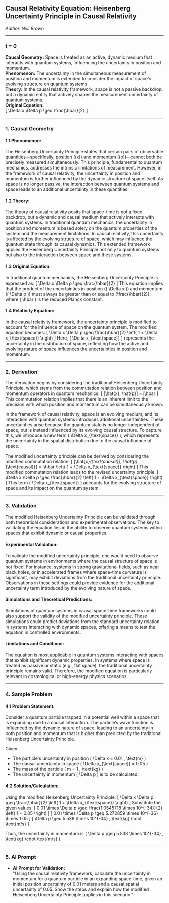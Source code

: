 ## **Causal Relativity Equation:** Heisenberg Uncertainty Principle in Causal Relativity

*Author: Will Brown*

---

### **t = 0**  
**Causal Geometry:** Space is treated as an active, dynamic medium that interacts with quantum systems, influencing the uncertainty in position and momentum.  
**Phenomenon:** The uncertainty in the simultaneous measurement of position and momentum is extended to consider the impact of space's evolving structure on quantum systems.  
**Theory:** In the causal relativity framework, space is not a passive backdrop, but a dynamic entity that actively shapes the measurement uncertainty of quantum systems.  
**Original Equation:**  
\[
\Delta x \Delta p \geq \frac{\hbar}{2}
\]

---

### **1. Causal Geometry**  
#### **1.1 Phenomenon:**  
The Heisenberg Uncertainty Principle states that certain pairs of observable quantities—specifically, position (\(x\)) and momentum (\(p\))—cannot both be precisely measured simultaneously. This principle, fundamental to quantum mechanics, addresses the intrinsic limitations of measurement. However, in the framework of causal relativity, the uncertainty in position and momentum is further influenced by the dynamic structure of space itself. As space is no longer passive, the interaction between quantum systems and space leads to an additional uncertainty in these quantities.

#### **1.2 Theory:**  
The theory of causal relativity posits that space-time is not a fixed backdrop, but a dynamic and causal medium that actively interacts with quantum systems. In traditional quantum mechanics, the uncertainty in position and momentum is based solely on the quantum properties of the system and the measurement limitations. In causal relativity, this uncertainty is affected by the evolving structure of space, which may influence the quantum state through its causal dynamics. This extended framework applies the Heisenberg Uncertainty Principle not only to quantum systems but also to the interaction between space and these systems.

#### **1.3 Original Equation:**  
In traditional quantum mechanics, the Heisenberg Uncertainty Principle is expressed as:
\[
\Delta x \Delta p \geq \frac{\hbar}{2}
\]
This equation implies that the product of the uncertainties in position (\( \Delta x \)) and momentum (\( \Delta p \)) must always be greater than or equal to \(\frac{\hbar}{2}\), where \( \hbar \) is the reduced Planck constant.

#### **1.4 Relativity Equation:**  
In the causal relativity framework, the uncertainty principle is modified to account for the influence of space on the quantum system. The modified equation becomes:
\[
\Delta x \Delta p \geq \frac{\hbar}{2} \left( 1 + \Delta x_{\text{space}} \right)
\]
Here, \( \Delta x_{\text{space}} \) represents the uncertainty in the distribution of space, reflecting how the active and evolving nature of space influences the uncertainties in position and momentum.

---

### **2. Derivation**  

The derivation begins by considering the traditional Heisenberg Uncertainty Principle, which stems from the commutation relation between position and momentum operators in quantum mechanics:
\[
[\hat{x}, \hat{p}] = i\hbar
\]
This commutation relation implies that there is an inherent limit to the precision with which position and momentum can be simultaneously known. 

In the framework of causal relativity, space is an evolving medium, and its interaction with quantum systems introduces additional uncertainties. These uncertainties arise because the quantum state is no longer independent of space, but is instead influenced by its evolving causal structure. To capture this, we introduce a new term \( \Delta x_{\text{space}} \), which represents the uncertainty in the spatial distribution due to the causal influence of space.

The modified uncertainty principle can be derived by considering the modified commutation relation:
\[
[\hat{x}_{\text{causal}}, \hat{p}_{\text{causal}}] = i\hbar \left( 1 + \Delta x_{\text{space}} \right)
\]
This modified commutation relation leads to the revised uncertainty principle:
\[
\Delta x \Delta p \geq \frac{\hbar}{2} \left( 1 + \Delta x_{\text{space}} \right)
\]
This term \( \Delta x_{\text{space}} \) accounts for the evolving structure of space and its impact on the quantum system.

---

### **3. Validation**  

The modified Heisenberg Uncertainty Principle can be validated through both theoretical considerations and experimental observations. The key to validating the equation lies in the ability to observe quantum systems within spaces that exhibit dynamic or causal properties.

#### **Experimental Validation:**  
To validate the modified uncertainty principle, one would need to observe quantum systems in environments where the causal structure of space is not fixed. For instance, systems in strong gravitational fields, such as near black holes, or in accelerated frames where space-time curvature is significant, may exhibit deviations from the traditional uncertainty principle. Observations in these settings could provide evidence for the additional uncertainty term introduced by the evolving nature of space.

#### **Simulations and Theoretical Predictions:**  
Simulations of quantum systems in causal space-time frameworks could also support the validity of the modified uncertainty principle. These simulations could predict deviations from the standard uncertainty relation in systems interacting with dynamic spaces, offering a means to test the equation in controlled environments.

#### **Limitations and Conditions:**  
The equation is most applicable in quantum systems interacting with spaces that exhibit significant dynamic properties. In systems where space is treated as passive or static (e.g., flat space), the traditional uncertainty principle remains valid. Therefore, the modified equation is particularly relevant in cosmological or high-energy physics scenarios.

---

### **4. Sample Problem**  
#### **4.1 Problem Statement:**  
Consider a quantum particle trapped in a potential well within a space that is expanding due to a causal interaction. The particle’s wave function is influenced by the dynamic nature of space, leading to an uncertainty in both position and momentum that is higher than predicted by the traditional Heisenberg Uncertainty Principle.

Given:
- The particle's uncertainty in position \( \Delta x = 0.01 \, \text{m} \)
- The causal uncertainty in space \( \Delta x_{\text{space}} = 0.05 \)
- The mass of the particle \( m = 1 \, \text{kg} \)
- The uncertainty in momentum \( \Delta p \) is to be calculated.

#### **4.2 Solution/Calculation:**  
Using the modified Heisenberg Uncertainty Principle:
\[
\Delta x \Delta p \geq \frac{\hbar}{2} \left( 1 + \Delta x_{\text{space}} \right)
\]
Substitute the given values:
\[
0.01 \times \Delta p \geq \frac{1.0545718 \times 10^{-34}}{2} \left( 1 + 0.05 \right)
\]
\[
0.01 \times \Delta p \geq 5.272859 \times 10^{-36} \times 1.05
\]
\[
\Delta p \geq 5.538 \times 10^{-34} \, \text{kg} \cdot \text{m/s}
\]

Thus, the uncertainty in momentum is \( \Delta p \geq 5.538 \times 10^{-34} \, \text{kg} \cdot \text{m/s} \).

---

### **5. AI Prompt**  
- **AI Prompt for Validation:**  
"Using the causal relativity framework, calculate the uncertainty in momentum for a quantum particle in an expanding space-time, given an initial position uncertainty of 0.01 meters and a causal spatial uncertainty of 0.05. Show the steps and explain how the modified Heisenberg Uncertainty Principle applies in this scenario."
